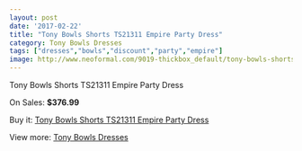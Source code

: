 ```yaml
---
layout: post
date: '2017-02-22'
title: "Tony Bowls Shorts TS21311 Empire Party Dress"
category: Tony Bowls Dresses
tags: ["dresses","bowls","discount","party","empire"]
image: http://www.neoformal.com/9019-thickbox_default/tony-bowls-shorts-ts21311-empire-party-dress.jpg
---
```

Tony Bowls Shorts TS21311 Empire Party Dress

On Sales: **$376.99**
<a href="https://www.neoformal.com/en/tony-bowls-dresses/3153-tony-bowls-shorts-ts21311-empire-party-dress.html"><amp-img layout="responsive" width="600" height="600" src="//www.neoformal.com/9019-thickbox_default/tony-bowls-shorts-ts21311-empire-party-dress.jpg" alt="Tony Bowls Shorts TS21311 Empire Party Dress 0" /></a>
<a href="https://www.neoformal.com/en/tony-bowls-dresses/3153-tony-bowls-shorts-ts21311-empire-party-dress.html"><amp-img layout="responsive" width="600" height="600" src="//www.neoformal.com/9020-thickbox_default/tony-bowls-shorts-ts21311-empire-party-dress.jpg" alt="Tony Bowls Shorts TS21311 Empire Party Dress 1" /></a>
<a href="https://www.neoformal.com/en/tony-bowls-dresses/3153-tony-bowls-shorts-ts21311-empire-party-dress.html"><amp-img layout="responsive" width="600" height="600" src="//www.neoformal.com/9021-thickbox_default/tony-bowls-shorts-ts21311-empire-party-dress.jpg" alt="Tony Bowls Shorts TS21311 Empire Party Dress 2" /></a>
<a href="https://www.neoformal.com/en/tony-bowls-dresses/3153-tony-bowls-shorts-ts21311-empire-party-dress.html"><amp-img layout="responsive" width="600" height="600" src="//www.neoformal.com/9022-thickbox_default/tony-bowls-shorts-ts21311-empire-party-dress.jpg" alt="Tony Bowls Shorts TS21311 Empire Party Dress 3" /></a>

Buy it: [Tony Bowls Shorts TS21311 Empire Party Dress](https://www.neoformal.com/en/tony-bowls-dresses/3153-tony-bowls-shorts-ts21311-empire-party-dress.html "Tony Bowls Shorts TS21311 Empire Party Dress")

View more: [Tony Bowls Dresses](https://www.neoformal.com/en/33-tony-bowls-dresses "Tony Bowls Dresses")